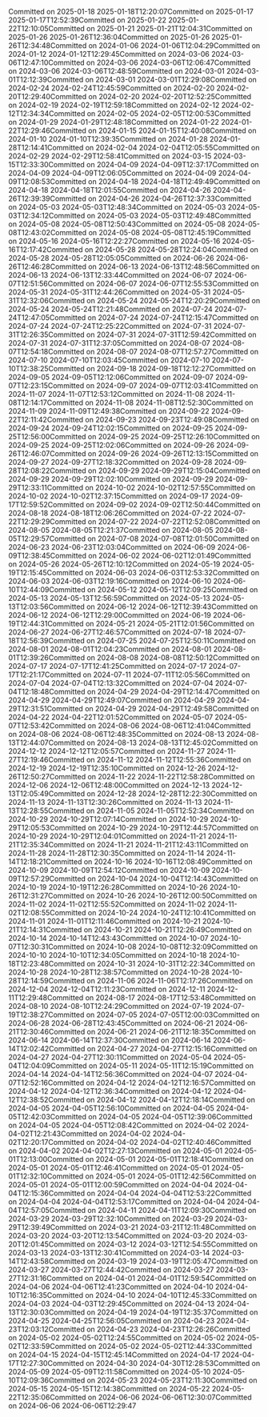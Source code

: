 Committed on 2025-01-18 2025-01-18T12:20:07Committed on 2025-01-17 2025-01-17T12:52:39Committed on 2025-01-22 2025-01-22T12:10:05Committed on 2025-01-21 2025-01-21T12:04:31Committed on 2025-01-26 2025-01-26T12:36:04Committed on 2025-01-26 2025-01-26T12:34:48Committed on 2024-01-06 2024-01-06T12:04:29Committed on 2024-01-12 2024-01-12T12:29:45Committed on 2024-03-06 2024-03-06T12:47:10Committed on 2024-03-06 2024-03-06T12:06:47Committed on 2024-03-06 2024-03-06T12:48:59Committed on 2024-03-01 2024-03-01T12:12:39Committed on 2024-03-01 2024-03-01T12:29:08Committed on 2024-02-24 2024-02-24T12:45:59Committed on 2024-02-20 2024-02-20T12:29:40Committed on 2024-02-20 2024-02-20T12:52:25Committed on 2024-02-19 2024-02-19T12:59:18Committed on 2024-02-12 2024-02-12T12:34:34Committed on 2024-02-05 2024-02-05T12:00:53Committed on 2024-01-29 2024-01-29T12:48:18Committed on 2024-01-22 2024-01-22T12:29:46Committed on 2024-01-15 2024-01-15T12:40:08Committed on 2024-01-10 2024-01-10T12:39:35Committed on 2024-01-28 2024-01-28T12:14:41Committed on 2024-02-04 2024-02-04T12:05:55Committed on 2024-02-29 2024-02-29T12:58:41Committed on 2024-03-15 2024-03-15T12:33:30Committed on 2024-04-09 2024-04-09T12:37:17Committed on 2024-04-09 2024-04-09T12:06:05Committed on 2024-04-09 2024-04-09T12:08:53Committed on 2024-04-18 2024-04-18T12:49:49Committed on 2024-04-18 2024-04-18T12:01:55Committed on 2024-04-26 2024-04-26T12:39:39Committed on 2024-04-26 2024-04-26T12:37:33Committed on 2024-05-03 2024-05-03T12:48:34Committed on 2024-05-03 2024-05-03T12:34:12Committed on 2024-05-03 2024-05-03T12:49:48Committed on 2024-05-08 2024-05-08T12:50:43Committed on 2024-05-08 2024-05-08T12:43:02Committed on 2024-05-08 2024-05-08T12:45:19Committed on 2024-05-16 2024-05-16T12:22:27Committed on 2024-05-16 2024-05-16T12:17:42Committed on 2024-05-28 2024-05-28T12:24:04Committed on 2024-05-28 2024-05-28T12:05:05Committed on 2024-06-26 2024-06-26T12:46:28Committed on 2024-06-13 2024-06-13T12:48:56Committed on 2024-06-13 2024-06-13T12:33:44Committed on 2024-06-07 2024-06-07T12:51:56Committed on 2024-06-07 2024-06-07T12:55:53Committed on 2024-05-31 2024-05-31T12:44:26Committed on 2024-05-31 2024-05-31T12:32:06Committed on 2024-05-24 2024-05-24T12:20:29Committed on 2024-05-24 2024-05-24T12:21:48Committed on 2024-07-24 2024-07-24T12:47:05Committed on 2024-07-24 2024-07-24T12:15:47Committed on 2024-07-24 2024-07-24T12:25:22Committed on 2024-07-31 2024-07-31T12:26:35Committed on 2024-07-31 2024-07-31T12:59:42Committed on 2024-07-31 2024-07-31T12:37:05Committed on 2024-08-07 2024-08-07T12:54:18Committed on 2024-08-07 2024-08-07T12:57:27Committed on 2024-07-10 2024-07-10T12:03:45Committed on 2024-07-10 2024-07-10T12:38:25Committed on 2024-09-18 2024-09-18T12:12:27Committed on 2024-09-05 2024-09-05T12:12:06Committed on 2024-09-07 2024-09-07T12:23:15Committed on 2024-09-07 2024-09-07T12:03:41Committed on 2024-11-07 2024-11-07T12:53:12Committed on 2024-11-08 2024-11-08T12:14:17Committed on 2024-11-08 2024-11-08T12:52:30Committed on 2024-11-09 2024-11-09T12:49:38Committed on 2024-09-22 2024-09-22T12:11:42Committed on 2024-09-23 2024-09-23T12:49:08Committed on 2024-09-24 2024-09-24T12:02:15Committed on 2024-09-25 2024-09-25T12:56:00Committed on 2024-09-25 2024-09-25T12:26:10Committed on 2024-09-25 2024-09-25T12:02:06Committed on 2024-09-26 2024-09-26T12:46:07Committed on 2024-09-26 2024-09-26T12:13:15Committed on 2024-09-27 2024-09-27T12:18:32Committed on 2024-09-28 2024-09-28T12:08:22Committed on 2024-09-29 2024-09-29T12:15:04Committed on 2024-09-29 2024-09-29T12:02:10Committed on 2024-09-29 2024-09-29T12:33:11Committed on 2024-10-02 2024-10-02T12:57:55Committed on 2024-10-02 2024-10-02T12:37:15Committed on 2024-09-17 2024-09-17T12:59:52Committed on 2024-09-02 2024-09-02T12:50:44Committed on 2024-08-18 2024-08-18T12:06:26Committed on 2024-07-22 2024-07-22T12:29:29Committed on 2024-07-22 2024-07-22T12:52:08Committed on 2024-08-05 2024-08-05T12:21:37Committed on 2024-08-05 2024-08-05T12:29:57Committed on 2024-07-08 2024-07-08T12:01:50Committed on 2024-06-23 2024-06-23T12:03:04Committed on 2024-06-09 2024-06-09T12:38:45Committed on 2024-06-02 2024-06-02T12:01:49Committed on 2024-05-26 2024-05-26T12:10:12Committed on 2024-05-19 2024-05-19T12:15:45Committed on 2024-06-03 2024-06-03T12:53:32Committed on 2024-06-03 2024-06-03T12:19:16Committed on 2024-06-10 2024-06-10T12:44:09Committed on 2024-05-12 2024-05-12T12:09:25Committed on 2024-05-13 2024-05-13T12:56:59Committed on 2024-05-13 2024-05-13T12:03:56Committed on 2024-06-12 2024-06-12T12:39:43Committed on 2024-06-12 2024-06-12T12:29:00Committed on 2024-06-19 2024-06-19T12:44:31Committed on 2024-05-21 2024-05-21T12:01:56Committed on 2024-06-27 2024-06-27T12:46:57Committed on 2024-07-18 2024-07-18T12:56:39Committed on 2024-07-25 2024-07-25T12:50:11Committed on 2024-08-01 2024-08-01T12:04:23Committed on 2024-08-01 2024-08-01T12:39:26Committed on 2024-08-08 2024-08-08T12:50:12Committed on 2024-07-17 2024-07-17T12:41:25Committed on 2024-07-17 2024-07-17T12:21:17Committed on 2024-07-11 2024-07-11T12:05:56Committed on 2024-07-04 2024-07-04T12:13:32Committed on 2024-07-04 2024-07-04T12:18:48Committed on 2024-04-29 2024-04-29T12:14:47Committed on 2024-04-29 2024-04-29T12:49:07Committed on 2024-04-29 2024-04-29T12:31:51Committed on 2024-04-29 2024-04-29T12:49:58Committed on 2024-04-22 2024-04-22T12:01:52Committed on 2024-05-07 2024-05-07T12:53:42Committed on 2024-08-06 2024-08-06T12:41:04Committed on 2024-08-06 2024-08-06T12:48:35Committed on 2024-08-13 2024-08-13T12:44:07Committed on 2024-08-13 2024-08-13T12:45:02Committed on 2024-12-12 2024-12-12T12:05:57Committed on 2024-11-27 2024-11-27T12:19:46Committed on 2024-11-12 2024-11-12T12:55:36Committed on 2024-12-19 2024-12-19T12:35:10Committed on 2024-12-26 2024-12-26T12:50:27Committed on 2024-11-22 2024-11-22T12:58:28Committed on 2024-12-06 2024-12-06T12:48:00Committed on 2024-12-13 2024-12-13T12:05:49Committed on 2024-12-28 2024-12-28T12:22:30Committed on 2024-11-13 2024-11-13T12:30:26Committed on 2024-11-13 2024-11-13T12:28:55Committed on 2024-11-05 2024-11-05T12:52:34Committed on 2024-10-29 2024-10-29T12:07:14Committed on 2024-10-29 2024-10-29T12:05:53Committed on 2024-10-29 2024-10-29T12:44:57Committed on 2024-10-29 2024-10-29T12:04:01Committed on 2024-11-21 2024-11-21T12:35:34Committed on 2024-11-21 2024-11-21T12:43:11Committed on 2024-11-28 2024-11-28T12:30:35Committed on 2024-11-14 2024-11-14T12:18:21Committed on 2024-10-16 2024-10-16T12:08:49Committed on 2024-10-09 2024-10-09T12:54:12Committed on 2024-10-09 2024-10-09T12:57:29Committed on 2024-10-04 2024-10-04T12:14:43Committed on 2024-10-19 2024-10-19T12:26:28Committed on 2024-10-26 2024-10-26T12:31:27Committed on 2024-10-26 2024-10-26T12:00:50Committed on 2024-11-02 2024-11-02T12:55:52Committed on 2024-11-02 2024-11-02T12:08:55Committed on 2024-10-24 2024-10-24T12:10:41Committed on 2024-11-01 2024-11-01T12:11:46Committed on 2024-10-21 2024-10-21T12:14:31Committed on 2024-10-21 2024-10-21T12:26:49Committed on 2024-10-14 2024-10-14T12:43:43Committed on 2024-10-07 2024-10-07T12:30:31Committed on 2024-10-08 2024-10-08T12:32:09Committed on 2024-10-10 2024-10-10T12:34:05Committed on 2024-10-18 2024-10-18T12:23:48Committed on 2024-10-31 2024-10-31T12:22:34Committed on 2024-10-28 2024-10-28T12:38:57Committed on 2024-10-28 2024-10-28T12:14:59Committed on 2024-11-06 2024-11-06T12:17:26Committed on 2024-12-04 2024-12-04T12:11:23Committed on 2024-12-11 2024-12-11T12:29:48Committed on 2024-08-17 2024-08-17T12:53:48Committed on 2024-08-10 2024-08-10T12:24:29Committed on 2024-07-19 2024-07-19T12:38:27Committed on 2024-07-05 2024-07-05T12:00:03Committed on 2024-06-28 2024-06-28T12:43:45Committed on 2024-06-21 2024-06-21T12:30:46Committed on 2024-06-21 2024-06-21T12:18:35Committed on 2024-06-14 2024-06-14T12:37:30Committed on 2024-06-14 2024-06-14T12:02:42Committed on 2024-04-27 2024-04-27T12:15:16Committed on 2024-04-27 2024-04-27T12:30:11Committed on 2024-05-04 2024-05-04T12:04:09Committed on 2024-05-11 2024-05-11T12:15:19Committed on 2024-04-14 2024-04-14T12:56:36Committed on 2024-04-07 2024-04-07T12:52:16Committed on 2024-04-12 2024-04-12T12:16:57Committed on 2024-04-12 2024-04-12T12:36:34Committed on 2024-04-12 2024-04-12T12:38:52Committed on 2024-04-12 2024-04-12T12:18:14Committed on 2024-04-05 2024-04-05T12:56:10Committed on 2024-04-05 2024-04-05T12:42:03Committed on 2024-04-05 2024-04-05T12:39:06Committed on 2024-04-05 2024-04-05T12:08:42Committed on 2024-04-02 2024-04-02T12:21:43Committed on 2024-04-02 2024-04-02T12:20:17Committed on 2024-04-02 2024-04-02T12:40:46Committed on 2024-04-02 2024-04-02T12:27:13Committed on 2024-05-01 2024-05-01T12:13:00Committed on 2024-05-01 2024-05-01T12:18:41Committed on 2024-05-01 2024-05-01T12:46:41Committed on 2024-05-01 2024-05-01T12:32:10Committed on 2024-05-01 2024-05-01T12:42:56Committed on 2024-05-01 2024-05-01T12:00:59Committed on 2024-04-04 2024-04-04T12:15:36Committed on 2024-04-04 2024-04-04T12:53:22Committed on 2024-04-04 2024-04-04T12:53:17Committed on 2024-04-04 2024-04-04T12:57:05Committed on 2024-04-11 2024-04-11T12:09:30Committed on 2024-03-29 2024-03-29T12:32:10Committed on 2024-03-29 2024-03-29T12:39:49Committed on 2024-03-21 2024-03-21T12:11:48Committed on 2024-03-20 2024-03-20T12:13:54Committed on 2024-03-20 2024-03-20T12:01:45Committed on 2024-03-12 2024-03-12T12:54:55Committed on 2024-03-13 2024-03-13T12:30:41Committed on 2024-03-14 2024-03-14T12:43:58Committed on 2024-03-19 2024-03-19T12:05:47Committed on 2024-03-27 2024-03-27T12:44:42Committed on 2024-03-27 2024-03-27T12:31:16Committed on 2024-04-01 2024-04-01T12:59:54Committed on 2024-04-06 2024-04-06T12:41:23Committed on 2024-04-10 2024-04-10T12:16:35Committed on 2024-04-10 2024-04-10T12:45:33Committed on 2024-04-03 2024-04-03T12:29:45Committed on 2024-04-13 2024-04-13T12:30:03Committed on 2024-04-19 2024-04-19T12:35:37Committed on 2024-04-25 2024-04-25T12:56:05Committed on 2024-04-23 2024-04-23T12:03:12Committed on 2024-04-23 2024-04-23T12:26:26Committed on 2024-05-02 2024-05-02T12:24:55Committed on 2024-05-02 2024-05-02T12:33:59Committed on 2024-05-02 2024-05-02T12:44:33Committed on 2024-04-15 2024-04-15T12:45:14Committed on 2024-04-17 2024-04-17T12:27:30Committed on 2024-04-30 2024-04-30T12:28:53Committed on 2024-05-09 2024-05-09T12:11:58Committed on 2024-05-10 2024-05-10T12:09:36Committed on 2024-05-23 2024-05-23T12:11:30Committed on 2024-05-15 2024-05-15T12:14:38Committed on 2024-05-22 2024-05-22T12:35:06Committed on 2024-06-06 2024-06-06T12:30:07Committed on 2024-06-06 2024-06-06T12:29:47